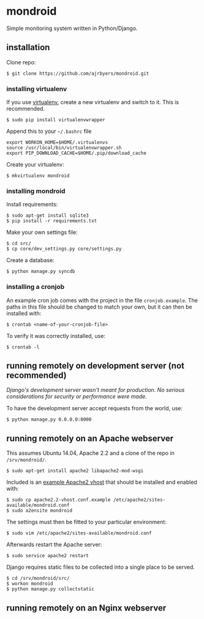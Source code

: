 # mondroid

Simple monitoring system written in Python/Django.

## installation

Clone repo:

	$ git clone https://github.com/ajrbyers/mondroid.git

### installing virtualenv

If you use [virtualenv](https://virtualenvwrapper.readthedocs.org/en/latest/), 
create a new virtualenv and switch to it. This is recommended.

	$ sudo pip install virtualenvwrapper

Append this to your `~/.bashrc` file
	
	export WORKON_HOME=$HOME/.virtualenvs
	source /usr/local/bin/virtualenvwrapper.sh
	export PIP_DOWNLOAD_CACHE=$HOME/.pip/download_cache
	
Create your virtualenv:
	
	$ mkvirtualenv mondroid

### installing mondroid

Install requirements:

	$ sudo apt-get install sqlite3
	$ pip install -r requirements.txt

Make your own settings file:

	$ cd src/
	$ cp core/dev_settings.py core/settings.py

Create a database:

	$ python manage.py syncdb

### installing a cronjob

An example cron job comes with the project in the file `cronjob.example`. 
The paths in this file should be changed to match your own, but it can then be 
installed with:

	$ crontab <name-of-your-cronjob-file>

To verify it was correctly installed, use:

	$ crontab -l

## running remotely on development server (__not__ recommended)

_Django's development server wasn't meant for production. No serious 
considerations for security or performance were made._

To have the development server accept requests from the world, use:

	$ python manage.py 0.0.0.0:8000
	
## running remotely on an Apache webserver

This assumes Ubuntu 14.04, Apache 2.2 and a clone of the repo in 
`/srv/mondroid/`.

	$ sudo apt-get install apache2 libapache2-mod-wsgi

Included is an [example Apache2 vhost](apache2.2-vhost.conf.example) that should
be installed and enabled with:

	$ sudo cp apache2.2-vhost.conf.example /etc/apache2/sites-available/mondroid.conf
	$ sudo a2ensite mondroid

The settings must then be fitted to your particular environment:

	$ sudo vim /etc/apache2/sites-available/mondroid.conf

Afterwards restart the Apache server:

	$ sudo service apache2 restart

Django requires static files to be collected into a single place to be served.

	$ cd /srv/mondroid/src/
	$ workon mondroid
	$ python manage.py collectstatic

## running remotely on an Nginx webserver


